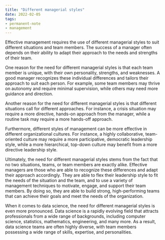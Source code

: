 ```yaml
---
title: "Different managerial styles"
date: 2022-02-05
tags: 
- permanent-note 
- management
---
```


Effective management requires the use of different managerial styles to suit different situations and team members. The success of a manager often depends on their ability to adapt their approach to the needs and strengths of their team.

One reason for the need for different managerial styles is that each team member is unique, with their own personality, strengths, and weaknesses. A good manager recognizes these individual differences and tailors their approach to suit each person. For example, some team members may thrive on autonomy and require minimal supervision, while others may need more guidance and direction.

Another reason for the need for different managerial styles is that different situations call for different approaches. For instance, a crisis situation may require a more directive, hands-on approach from the manager, while a routine task may require a more hands-off approach.

Furthermore, different styles of management can be more effective in different organizational cultures. For instance, a highly collaborative, team-oriented culture may require a more participative, democratic leadership style, while a more hierarchical, top-down culture may benefit from a more directive leadership style.

Ultimately, the need for different managerial styles stems from the fact that no two situations, teams, or team members are exactly alike. Effective managers are those who are able to recognize these differences and adapt their approach accordingly. They are able to flex their leadership style to fit the needs of the situation and the team, and to use a variety of management techniques to motivate, engage, and support their team members. By doing so, they are able to build strong, high-performing teams that can achieve their goals and meet the needs of the organization.

When it comes to data science, the need for different managerial styles is even more pronounced. Data science is a rapidly evolving field that attracts professionals from a wide range of backgrounds, including computer science, statistics, mathematics, engineering, and many more. As a result, data science teams are often highly diverse, with team members possessing a wide range of skills, expertise, and personalities.



 